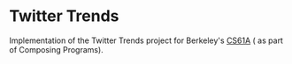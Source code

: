 # Twitter Trends

Implementation of the Twitter Trends project for Berkeley's [CS61A](https://inst.eecs.berkeley.edu//~cs61a/fa13/proj/trends/trends.html) ( as part of Composing Programs).

